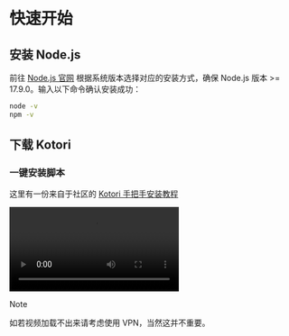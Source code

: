 # 快速开始

## 安装 Node.js

前往 [Node.js 官网](https://nodejs.org) 根据系统版本选择对应的安装方式，确保 Node.js 版本 >= 17.9.0。输入以下命令确认安装成功：

```bash
node -v
npm -v
```

## 下载 Kotori

### 一键安装脚本

这里有一份来自于社区的 [Kotori 手把手安装教程](https://github.com/kotorijs/kotori-app)

<!-- markdownlint-disable -->
<video controls src="https://raw.githubusercontent.com/kotorijs/res/master/video/Kotori.mp4?raw=true" >
</video>
<!-- markdownlint-enable -->

> [!NOTE]
> 如若视频加载不出来请考虑使用 VPN，当然这并不重要。

